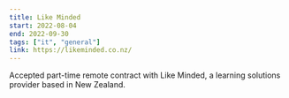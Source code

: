 ```yaml
---
title: Like Minded
start: 2022-08-04
end: 2022-09-30
tags: ["it", "general"]
link: https://likeminded.co.nz/
---
```

Accepted part-time remote contract with Like Minded, a learning solutions provider based in New Zealand.
